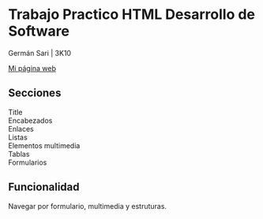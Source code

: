 # Trabajo Practico HTML Desarrollo de Software 
Germán Sari | 3K10

[Mi página web](https://gersari.github.io/DesarolloSoftware/)

## Secciones

Title <br>
Encabezados <br>
Enlaces <br>
Listas <br>
Elementos multimedia <br>
Tablas <br>
Formularios <br>

## Funcionalidad

Navegar por formulario, multimedia y estruturas.


